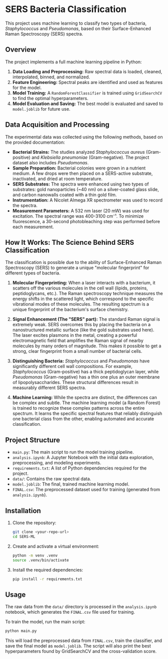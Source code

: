 # SERS Bacteria Classification

This project uses machine learning to classify two types of bacteria, *Staphylococcus* and *Pseudomonas*, based on their Surface-Enhanced Raman Spectroscopy (SERS) spectra.

## Overview

The project implements a full machine learning pipeline in Python:

1.  **Data Loading and Preprocessing:** Raw spectral data is loaded, cleaned, interpolated, binned, and normalized.
2.  **Feature Engineering:** Spectral peaks are identified and used as features for the model.
3.  **Model Training:** A `RandomForestClassifier` is trained using `GridSearchCV` to find the optimal hyperparameters.
4.  **Model Evaluation and Saving:** The best model is evaluated and saved to `model.joblib` for future use.

## Data Acquisition and Processing

The experimental data was collected using the following methods, based on the provided documentation:

-   **Bacterial Strains:** The studies analyzed *Staphylococcus aureus* (Gram-positive) and *Klebsiella pneumoniae* (Gram-negative). The project dataset also includes *Pseudomonas*.
-   **Sample Preparation:** Bacterial colonies were grown in a nutrient medium. A few drops were then placed on a SERS-active substrate, inactivated, and dried at room temperature.
-   **SERS Substrates:** The spectra were enhanced using two types of substrates: gold nanoparticles (~40 nm) on a silver-coated glass slide, and carbon nanowalls coated with a thin gold film.
-   **Instrumentation:** A Nicolet Almega XR spectrometer was used to record the spectra.
-   **Measurement Parameters:** A 532 nm laser (20 mW) was used for excitation. The spectral range was 400-3100 cm⁻¹. To minimize fluorescence, a 30-second photobleaching step was performed before each measurement.

## How It Works: The Science Behind SERS Classification

The classification is possible due to the ability of Surface-Enhanced Raman Spectroscopy (SERS) to generate a unique "molecular fingerprint" for different types of bacteria.

1.  **Molecular Fingerprinting:** When a laser interacts with a bacterium, it scatters off the various molecules in the cell wall (lipids, proteins, peptidoglycans, etc.). The Raman spectroscopy technique measures the energy shifts in the scattered light, which correspond to the specific vibrational modes of these molecules. The resulting spectrum is a unique fingerprint of the bacterium's surface chemistry.

2.  **Signal Enhancement (The "SERS" part):** The standard Raman signal is extremely weak. SERS overcomes this by placing the bacteria on a nanostructured metallic surface (like the gold substrates used here). The laser excites plasmons in the metal, creating a powerful electromagnetic field that amplifies the Raman signal of nearby molecules by many orders of magnitude. This makes it possible to get a strong, clear fingerprint from a small number of bacterial cells.

3.  **Distinguishing Bacteria:** *Staphylococcus* and *Pseudomonas* have significantly different cell wall compositions. For example, *Staphylococcus* (Gram-positive) has a thick peptidoglycan layer, while *Pseudomonas* (Gram-negative) has a thin one plus an outer membrane of lipopolysaccharides. These structural differences result in measurably different SERS spectra.

4.  **Machine Learning:** While the spectra are distinct, the differences can be complex and subtle. The machine learning model (a Random Forest) is trained to recognize these complex patterns across the entire spectrum. It learns the specific spectral features that reliably distinguish one bacterial class from the other, enabling automated and accurate classification.

## Project Structure

-   `main.py`: The main script to run the model training pipeline.
-   `analysis.ipynb`: A Jupyter Notebook with the initial data exploration, preprocessing, and modeling experiments.
-   `requirements.txt`: A list of Python dependencies required for the project.
-   `data/`: Contains the raw spectral data.
-   `model.joblib`: The final, trained machine learning model.
-   `FINAL.csv`: The preprocessed dataset used for training (generated from `analysis.ipynb`).

## Installation

1.  Clone the repository:
    ```bash
    git clone <your-repo-url>
    cd SERS-ML
    ```

2.  Create and activate a virtual environment:
    ```bash
    python -m venv .venv
    source .venv/bin/activate
    ```

3.  Install the required dependencies:
    ```bash
    pip install -r requirements.txt
    ```

## Usage

The raw data from the `data/` directory is processed in the `analysis.ipynb` notebook, which generates the `FINAL.csv` file used for training.

To train the model, run the main script:

```bash
python main.py
```

This will load the preprocessed data from `FINAL.csv`, train the classifier, and save the final model as `model.joblib`. The script will also print the best hyperparameters found by GridSearchCV and the cross-validation score.
